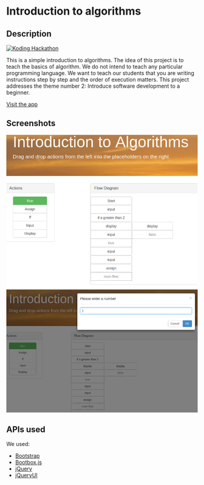 # Introduction to algorithms



## Description

[![Koding Hackathon](https://github.com/koding/hackathon.submit/raw/master/images/badge.png?raw=true "Koding Hackathon")](https://koding.com/Hackathon)

This is a simple introduction to algorithms. The idea of this project is to teach the basics of algorithm. We do not intend to teach any particular programming language. We want to teach our students that you are writing instructions step by step and the order of execution matters. This project addresses the theme number 2: Introduce software development to a beginner.

[Visit the app](http://uekk5410012c.elfotografo007.koding.io/)

## Screenshots

![Capture](images/capture1.png "Capture")
![Capture](images/capture2.png "Capture")

## APIs used

We used:
* [Bootstrap](http://getbootstrap.com/)
* [Bootbox.js](http://bootboxjs.com/)
* [jQuery](http://jquery.com/)
* [jQueryUI](http://jqueryui.com/)